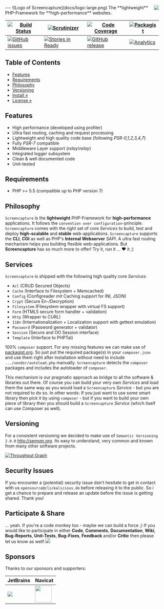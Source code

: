 <img src="https://avatars2.githubusercontent.com/u/514566?v=3&u=4615dfc4970d93dea5d3eaf996b7903ee6e24e20&s=140" align="right" />
---
![Logo of Screencapture](docs/logo-large.png)  
The **lightweight** PHP-Framework for **high-performance** websites.  

| [![Build Status](https://img.shields.io/travis/clickalicious/Screencapture.svg)](https://travis-ci.org/clickalicious/Screencapture) 	| [![Scrutinizer](https://img.shields.io/scrutinizer/g/clickalicious/Screencapture.svg)](https://scrutinizer-ci.com/g/clickalicious/Screencapture/) 	| [![Code Coverage](https://scrutinizer-ci.com/g/clickalicious/Screencapture/badges/coverage.png?b=master)](https://scrutinizer-ci.com/g/clickalicious/Screencapture/?branch=master) 	| [![Packagist](https://img.shields.io/packagist/l/clickalicious/Screencapture.svg?style=flat)](http://opensource.org/licenses/BSD-3-Clause) 	|
|---	|---	|---	|---	|
| [![GitHub issues](https://img.shields.io/github/issues/clickalicious/doozr.svg?style=flat)](https://github.com/clickalicious/Screencapture/issues) 	| [![Stories in Ready](https://badge.waffle.io/clickalicious/Screencapture.png?label=ready&title=Ready)](https://waffle.io/clickalicious/Screencapture)  	| [![GitHub release](https://img.shields.io/github/release/clickalicious/Screencapture.svg?style=flat)](https://github.com/clickalicious/Screencapture/releases) 	| [![Analytics](https://ga-beacon.appspot.com/UA-905793-10/clickalicious/readme?flat)](https://doozr.readme.io/docs)  	|


## Table of Contents

- [Features](#features)
- [Requirements](#requirements)
- [Philosophy](#philosophy)
- [Versioning](#versioning)
- [Install »](https://github.com/clickalicious/Screencapture/blob/master/docs/INSTALL.md)
- [License »](LICENSE)


## Features

 - High performance (developed using profiler)
 - Ultra fast routing, caching and request processing
 - Lightweight and high quality code base (following *PSR-0,1,2,3,4,7*)
 - Fully *PSR-7* compatible
 - Middleware Layer support (*relay\relay*)
 - Integrated logger subsystem
 - Clean & well documented code
 - Unit-tested


## Requirements

 - PHP >= 5.5 (compatible up to PHP version 7)


## Philosophy

`Screencapture` is the **lightweight** PHP-Framework for **high-performance** applications. It follows the `convention over configuration`-principle. `Screencapture` comes with the right set of core *Services* to build, test and deploy **high-scalable** and **stable** web-applications. `Screencapture` supports the **CLI**, **CGI** as well as PHP's **Internal Webserver** *SAPI*. A ultra fast routing mechanism helps you building flexible web-applications. But **Screencapture** has so much more to offer! Try it, run it ... ♥ it ;)


## Services

`Screencapture` is shipped with the following high quality core *Services*:

 - `Acl` (CRUD Secured Objects)
 - `Cache` (Interface to Filesystem + Memcached)
 - `Config` (Configreader mit Caching support for INI, JSON)
 - `Crypt` (Secure En-/Decryption)
 - `Filesystem` (Filesystem wrapper with virtual FS support)
 - `Form` (HTML5 secure form handler + validation)
 - `Http` (Wrapper to CURL)
 - `I18n` (Internationalization + Localization support with gettext emulation)
 - `Password` (Password generator + validator)
 - `Session` (Secure and OO Session interface)
 - `Template` (Interface to PHPTal)

100% `composer` support. For any missing features we can make use of [packagist.org][1]. So just put the required package(s) in your `composer.json` and use them right after installation without need to include `.../vendor/autoload.php` manually. `Screencapture` detects the `composer` packages and includes the autoloader of `composer`. 

This mechanism is our pragmatic approach as bridge to all the software & libraries out there. Of course you can build your very own *Services* and load them the same way as you would load a `Screencapture` *Service* - but you are not required to do so. In other words: If you just want to use some smart library then pick it by using `composer` - but if you want to build your own piece of library then you should build a `Screencapture` *Service* (which itself can use Composer as well). 


## Versioning

For a consistent versioning we decided to make use of `Semantic Versioning 2.0.0` http://semver.org. Its easy to understand, very common and known from many other software projects.


[![Throughput Graph](https://graphs.waffle.io/clickalicious/Screencapture/throughput.svg)](https://waffle.io/clickalicious/Screencapture/metrics)

## Security Issues

If you encounter a (potential) security issue don't hesitate to get in contact with us `opensource@clickalicious.de` before releasing it to the public. So i get a chance to prepare and release an update before the issue is getting shared. Thank you!


## Participate & Share

... yeah. If you're a code monkey too - maybe we can build a force ;) If you would like to participate in either **Code**, **Comments**, **Documentation**, **Wiki**, **Bug-Reports**, **Unit-Tests**, **Bug-Fixes**, **Feedback** and/or **Critic** then please let us know as well!
<a href="https://twitter.com/intent/tweet?hashtags=&original_referer=http%3A%2F%2Fgithub.com%2F&text=Screencapture%20-%20The%20lightweight%20PHP-Framework%20for%20high-performance%20projects%20%40phpfluesterer%20%23Screencapture%20%23php%20https%3A%2F%2Fgithub.com%2Fclickalicious%2FScreencapture&tw_p=tweetbutton" target="_blank">
  <img src="http://jpillora.com/github-twitter-button/img/tweet.png"></img>
</a>

## Sponsors

Thanks to our sponsors and supporters:  

| JetBrains | Navicat |
|---|---|
| <a href="https://www.jetbrains.com/phpstorm/" title="PHP IDE :: JetBrains PhpStorm" target="_blank"><img src="https://www.jetbrains.com/phpstorm/documentation/docs/logo_phpstorm.png"></img></a> | <a href="http://www.navicat.com/" title="Navicat GUI - DB GUI-Admin-Tool for MySQL, MariaDB, SQL Server, SQLite, Oracle & PostgreSQL" target="_blank"><img src="http://upload.wikimedia.org/wikipedia/en/9/90/PremiumSoft_Navicat_Premium_Logo.png" height="55" /></a>  |


[1]: https://packagist "packagist.org - Package registry of composer"
